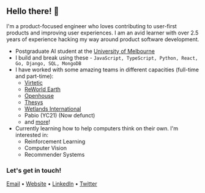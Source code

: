 ## Hello there! 👋

I'm a product-focused engineer who loves contributing to user-first products and improving user experiences. I am an avid learner with over 2.5 years of experience hacking my way around product software development.

- Postgraduate AI student at the [University of Melbourne](https://www.unimelb.edu.au/)
- I build and break using these - `JavaScript, TypeScript, Python, React, Go, Django, SQL, MongoDB`
- I have worked with some amazing teams in different capacities (full-time and part-time):
    - [Virtetic](https://www.virtetic.com.au/)
    - [ReWorld Earth](https://www.reworld.eco/)
    - [Openhouse](https://www.openhouse.study/)
    - [Thesys](https://www.thesys.dev/)
    - [Wetlands International](https://www.wetlands.org/)
    - Pabio (YC21) (Now defunct)
    - and [more](https://www.linkedin.com/in/abhinrustagi)!
- Currently learning how to help computers think on their own. I'm interested in:
  - Reinforcement Learning
  - Computer Vision
  - Recommender Systems

### Let's get in touch!

[Email](mailto:hi@abhin.dev) • [Website](https://www.abhin.dev/) • [LinkedIn](https://www.linkedin.com/in/abhinrustagi) • [Twitter](https://www.twitter.com/abhinrustagi)
